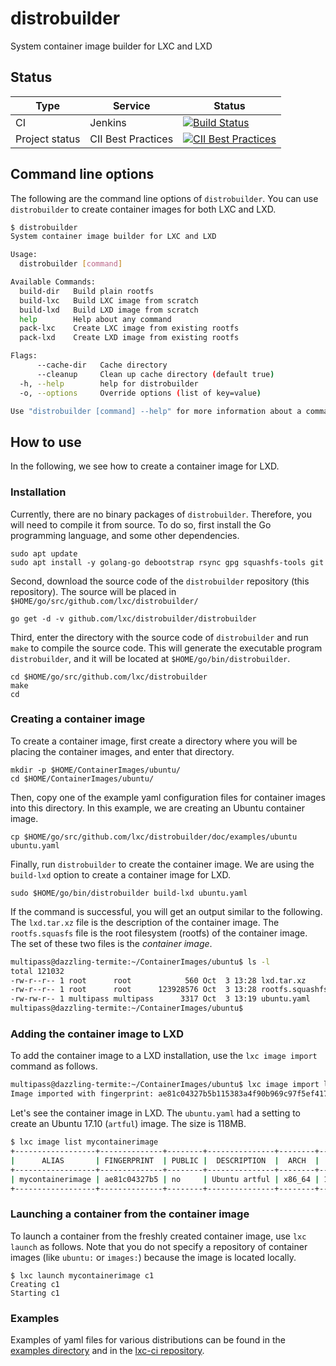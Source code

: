 # distrobuilder
System container image builder for LXC and LXD

## Status
Type            | Service               | Status
---             | ---                   | ---
CI              | Jenkins               | [![Build Status](https://travis-ci.org/lxc/distrobuilder.svg?branch=master)](https://travis-ci.org/lxc/distrobuilder)
Project status  | CII Best Practices    | [![CII Best Practices](https://bestpractices.coreinfrastructure.org/projects/1728/badge)](https://bestpractices.coreinfrastructure.org/projects/1728)


## Command line options

The following are the command line options of `distrobuilder`. You can use `distrobuilder` to create container images for both LXC and LXD.

```bash
$ distrobuilder
System container image builder for LXC and LXD

Usage:
  distrobuilder [command]

Available Commands:
  build-dir   Build plain rootfs
  build-lxc   Build LXC image from scratch
  build-lxd   Build LXD image from scratch
  help        Help about any command
  pack-lxc    Create LXC image from existing rootfs
  pack-lxd    Create LXD image from existing rootfs

Flags:
      --cache-dir   Cache directory
      --cleanup     Clean up cache directory (default true)
  -h, --help        help for distrobuilder
  -o, --options     Override options (list of key=value)

Use "distrobuilder [command] --help" for more information about a command.
```

## How to use

In the following, we see how to create a container image for LXD.

### Installation

Currently, there are no binary packages of `distrobuilder`. Therefore, you will need to compile it from source.
To do so, first install the Go programming language, and some other dependencies.

```
sudo apt update
sudo apt install -y golang-go debootstrap rsync gpg squashfs-tools git
```

Second, download the source code of the `distrobuilder` repository (this repository). The source will be placed in `$HOME/go/src/github.com/lxc/distrobuilder/`

```
go get -d -v github.com/lxc/distrobuilder/distrobuilder
```

Third, enter the directory with the source code of `distrobuilder` and run `make` to compile the source code. This will generate the executable program `distrobuilder`, and it will be located at `$HOME/go/bin/distrobuilder`.

```
cd $HOME/go/src/github.com/lxc/distrobuilder
make
cd
```

### Creating a container image

To create a container image, first create a directory where you will be placing the container images, and enter that directory.

```
mkdir -p $HOME/ContainerImages/ubuntu/
cd $HOME/ContainerImages/ubuntu/
```

Then, copy one of the example yaml configuration files for container images into this directory. In this example, we are creating an Ubuntu container image.

```
cp $HOME/go/src/github.com/lxc/distrobuilder/doc/examples/ubuntu ubuntu.yaml
```

Finally, run `distrobuilder` to create the container image. We are using the `build-lxd` option to create a container image for LXD.

```
sudo $HOME/go/bin/distrobuilder build-lxd ubuntu.yaml
```

If the command is successful, you will get an output similar to the following. The `lxd.tar.xz` file is the description of the container image. The `rootfs.squasfs` file is the root filesystem (rootfs) of the container image. The set of these two files is the _container image_.

```bash
multipass@dazzling-termite:~/ContainerImages/ubuntu$ ls -l
total 121032
-rw-r--r-- 1 root      root            560 Oct  3 13:28 lxd.tar.xz
-rw-r--r-- 1 root      root      123928576 Oct  3 13:28 rootfs.squashfs
-rw-rw-r-- 1 multipass multipass      3317 Oct  3 13:19 ubuntu.yaml
multipass@dazzling-termite:~/ContainerImages/ubuntu$
```

### Adding the container image to LXD

To add the container image to a LXD installation, use the `lxc image import` command as follows.

```bash
multipass@dazzling-termite:~/ContainerImages/ubuntu$ lxc image import lxd.tar.xz rootfs.squashfs --alias mycontainerimage
Image imported with fingerprint: ae81c04327b5b115383a4f90b969c97f5ef417e02d4210d40cbb17a038729a27
```

Let's see the container image in LXD. The `ubuntu.yaml` had a setting to create an Ubuntu 17.10 (`artful`) image. The size is 118MB.

```bash
$ lxc image list mycontainerimage
+------------------+--------------+--------+---------------+--------+----------+------------------------------+
|      ALIAS       | FINGERPRINT  | PUBLIC |  DESCRIPTION  |  ARCH  |   SIZE   |         UPLOAD DATE          |
+------------------+--------------+--------+---------------+--------+----------+------------------------------+
| mycontainerimage | ae81c04327b5 | no     | Ubuntu artful | x86_64 | 118.19MB | Oct 3, 2018 at 12:09pm (UTC) |
+------------------+--------------+--------+---------------+--------+----------+------------------------------+
```

### Launching a container from the container image

To launch a container from the freshly created container image, use `lxc launch` as follows. Note that you do not specify a repository of container images (like `ubuntu:` or `images:`) because the image is located locally.

```
$ lxc launch mycontainerimage c1
Creating c1
Starting c1
```

### Examples

Examples of yaml files for various distributions can be found in the [examples directory](./examples) and in the [lxc-ci repository](https://github.com/lxc/lxc-ci/tree/master/images).
